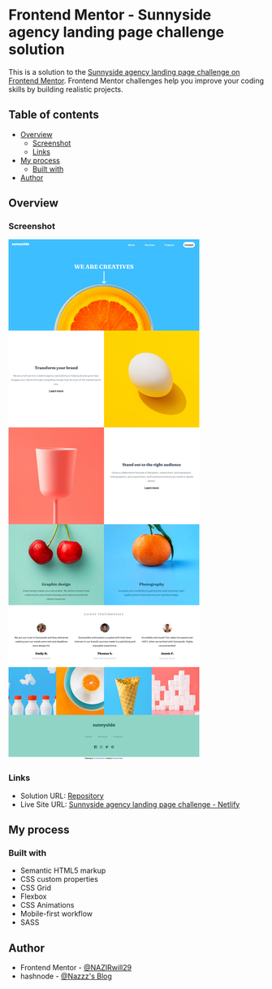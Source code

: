 # Frontend Mentor - Sunnyside agency landing page challenge solution

This is a solution to the [Sunnyside agency landing page challenge on Frontend Mentor](https://www.frontendmentor.io/solutions/responsive-intro-component-with-signup-form-IkHEh_1as). Frontend Mentor challenges help you improve your coding skills by building realistic projects.

## Table of contents

- [Overview](#overview)
  - [Screenshot](#screenshot)
  - [Links](#links)
- [My process](#my-process)
  - [Built with](#built-with)
- [Author](#author)

## Overview

### Screenshot

![Screenshot Sunnyside agency landing page](./screenshot/screenshot.png)

### Links

- Solution URL: [Repository](https://github.com/NAZIRwill29/intro-component-with-signup-form)
- Live Site URL: [Sunnyside agency landing page challenge - Netlify](https://intro-component-with-signup-form-mdnazir.netlify.app/)

## My process

### Built with

- Semantic HTML5 markup
- CSS custom properties
- CSS Grid
- Flexbox
- CSS Animations
- Mobile-first workflow
- SASS

## Author

- Frontend Mentor - [@NAZIRwill29](https://www.frontendmentor.io/profile/NAZIRwill29)
- hashnode - [@Nazzz's Blog](https://mdnazir.hashnode.dev/)